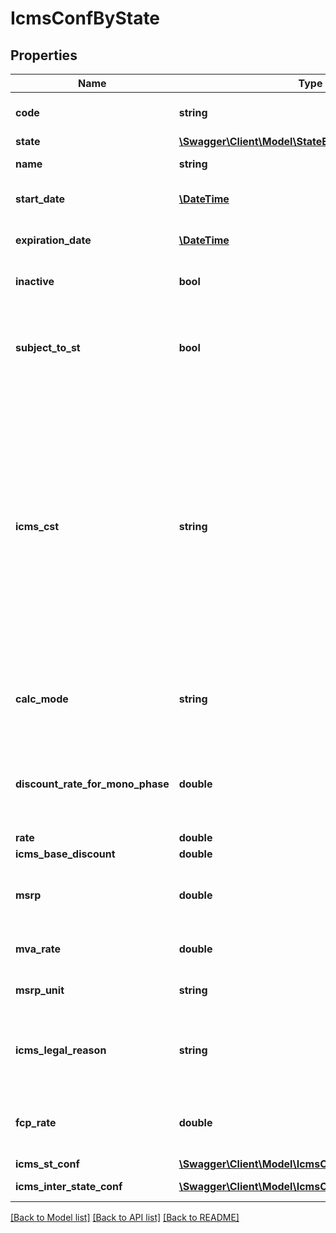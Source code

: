 # IcmsConfByState

## Properties
Name | Type | Description | Notes
------------ | ------------- | ------------- | -------------
**code** | **string** | Identify the IcmsConfState in namespace | 
**state** | [**\Swagger\Client\Model\StateEnum**](StateEnum.md) |  | 
**name** | **string** | name for this configuration | [optional] 
**start_date** | [**\DateTime**](\DateTime.md) | date when this configuration values starts | [optional] 
**expiration_date** | [**\DateTime**](\DateTime.md) | date when this configuration values expire | [optional] 
**inactive** | **bool** | set this configuration to Inactive | [optional] 
**subject_to_st** | **bool** | inform that the item linked to this configuration is subject to ICMS ST on this state | [optional] 
**icms_cst** | **string** | On sales process inform the CST hat the item linked to this configuration is subject to for the own ICMS - &#39;00&#39; # TAXABLE - &#39;20&#39; # TAXABLE WITH BASE DISCOUNT - &#39;40&#39; # EXEMPT - &#39;41&#39; # NOT TAXABLE - &#39;50&#39; # SUSPENDED | [optional] 
**calc_mode** | **string** | how this ICMS will be calculed for itens linked to this configuration | [optional] 
**discount_rate_for_mono_phase** | **double** | discount if the item is subject to monophase PIS/COFINS for transactions inside state | [optional] 
**rate** | **double** | ICMS rate | [optional] 
**icms_base_discount** | **double** | ICMS rate | [optional] 
**msrp** | **double** | SRP or MMSRP amount base for this icms configuration | [optional] 
**mva_rate** | **double** | ICMS mva rate to define calc base | [optional] 
**msrp_unit** | **string** | unit used to SRP amount value | [optional] 
**icms_legal_reason** | **string** | Code for the ICM legal reason, this message will be placed on invoice. | [optional] 
**fcp_rate** | **double** | Fundo de Combate à pobreza / Fund Against Poverty | [optional] 
**icms_st_conf** | [**\Swagger\Client\Model\IcmsConfByStateIcmsSTConf**](IcmsConfByStateIcmsSTConf.md) |  | [optional] 
**icms_inter_state_conf** | [**\Swagger\Client\Model\IcmsConfInterState[]**](IcmsConfInterState.md) | the map key is state code | [optional] 

[[Back to Model list]](../README.md#documentation-for-models) [[Back to API list]](../README.md#documentation-for-api-endpoints) [[Back to README]](../README.md)


